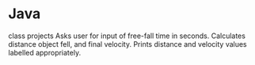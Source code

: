 # Java
class projects
Asks user for input of free-fall time in seconds. 
Calculates distance object fell, and final velocity. 
Prints distance and velocity values labelled appropriately.
